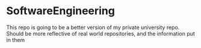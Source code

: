 # SoftwareEngineering
This repo is going to be a better version of my private university repo. Should be more reflective of real world repositories, and the information put in them

